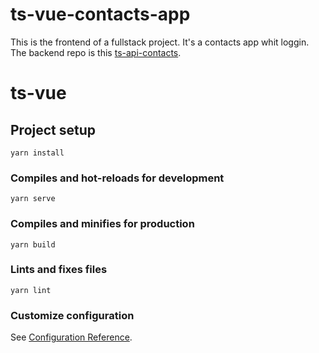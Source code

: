 # ts-vue-contacts-app
This is the frontend of a fullstack project. It's a contacts app whit loggin. The backend repo is this [ts-api-contacts](https://github.com/PaoloTorregroza/ts-api-contacts).



# ts-vue

## Project setup
```
yarn install
```

### Compiles and hot-reloads for development
```
yarn serve
```

### Compiles and minifies for production
```
yarn build
```

### Lints and fixes files
```
yarn lint
```

### Customize configuration
See [Configuration Reference](https://cli.vuejs.org/config/).
